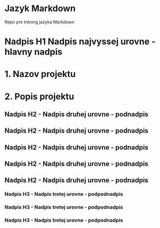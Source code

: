 # Jazyk Markdown
Repo pre tréning jazyka Markdown

# Nadpis H1 Nadpis najvyssej urovne - hlavny nadpis

# 1. Nazov projektu

# 2. Popis projektu

## Nadpis H2 - Nadpis druhej urovne - podnadpis

## Nadpis H2 - Nadpis druhej urovne - podnadpis

## Nadpis H2 - Nadpis druhej urovne - podnadpis

## Nadpis H2 - Nadpis druhej urovne - podnadpis

## Nadpis H2 - Nadpis druhej urovne - podnadpis

### Nadpis H3 - Nadpis tretej urovne - podpodnadpis

### Nadpis H3 - Nadpis tretej urovne - podpodnadpis

### Nadpis H3 - Nadpis tretej urovne - podpodnadpis
